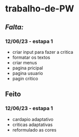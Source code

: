 # trabalho-de-PW

## *Falta:*

### 12/06/23 - estapa 1

* criar input para fazer a critica
* formatar os textos
* criar menus
* pagina pricipal
* pagina usuario
* pagin critico

## Feito

### 12/06/23 - estapa 1

* cardapio adaptativo
* criticas adaptativas
* reformulado as cores
